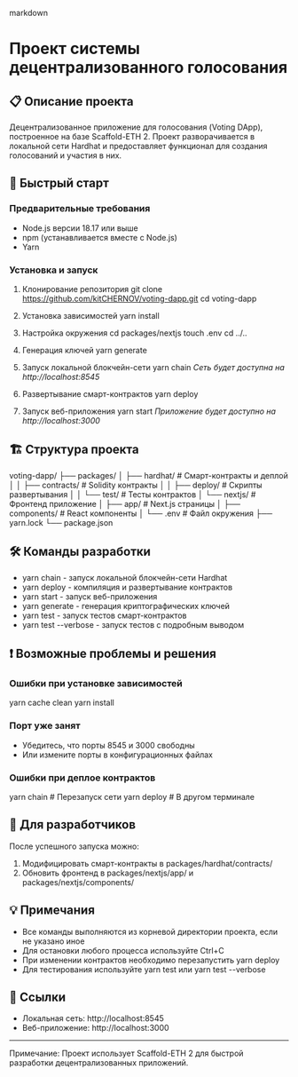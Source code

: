 markdown
# Проект системы децентрализованного голосования

## 📋 Описание проекта
Децентрализованное приложение для голосования (Voting DApp), построенное на базе Scaffold-ETH 2. Проект разворачивается в локальной сети Hardhat и предоставляет функционал для создания голосований и участия в них.

## 🚀 Быстрый старт

### Предварительные требования
- Node.js версии 18.17 или выше
- npm (устанавливается вместе с Node.js)
- Yarn

### Установка и запуск

1. Клонирование репозитория
git clone https://github.com/kitCHERNOV/voting-dapp.git
cd voting-dapp

2. Установка зависимостей
yarn install

3. Настройка окружения
cd packages/nextjs
touch .env
cd ../..

4. Генерация ключей
yarn generate

5. Запуск локальной блокчейн-сети
yarn chain
*Сеть будет доступна на http://localhost:8545*

6. Развертывание смарт-контрактов
yarn deploy

7. Запуск веб-приложения
yarn start
*Приложение будет доступно на http://localhost:3000*

## 🏗 Структура проекта
voting-dapp/
├── packages/
│   ├── hardhat/          # Смарт-контракты и деплой
│   │   ├── contracts/    # Solidity контракты
│   │   ├── deploy/       # Скрипты развертывания
│   │   └── test/         # Тесты контрактов
│   └── nextjs/          # Фронтенд приложение
│       ├── app/         # Next.js страницы
│       ├── components/  # React компоненты
│       └── .env         # Файл окружения
├── yarn.lock
└── package.json

## 🛠 Команды разработки
- yarn chain - запуск локальной блокчейн-сети Hardhat
- yarn deploy - компиляция и развертывание контрактов
- yarn start - запуск веб-приложения
- yarn generate - генерация криптографических ключей
- yarn test - запуск тестов смарт-контрактов
- yarn test --verbose - запуск тестов с подробным выводом

## ❗️ Возможные проблемы и решения

### Ошибки при установке зависимостей
yarn cache clean
yarn install

### Порт уже занят
- Убедитесь, что порты 8545 и 3000 свободны
- Или измените порты в конфигурационных файлах

### Ошибки при деплое контрактов
yarn chain  # Перезапуск сети
yarn deploy # В другом терминале

## 📝 Для разработчиков
После успешного запуска можно:
1. Модифицировать смарт-контракты в packages/hardhat/contracts/
2. Обновить фронтенд в packages/nextjs/app/ и packages/nextjs/components/

## 💡 Примечания
- Все команды выполняются из корневой директории проекта, если не указано иное
- Для остановки любого процесса используйте Ctrl+C
- При изменении контрактов необходимо перезапустить yarn deploy
- Для тестирования используйте yarn test или yarn test --verbose

## 🔗 Ссылки
- Локальная сеть: http://localhost:8545
- Веб-приложение: http://localhost:3000

---

Примечание: Проект использует Scaffold-ETH 2 для быстрой разработки децентрализованных приложений.